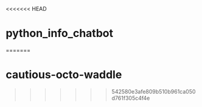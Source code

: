 <<<<<<< HEAD
# python_info_chatbot
=======
# cautious-octo-waddle
>>>>>>> 542580e3afe809b510b961ca050d761f305c4f4e
